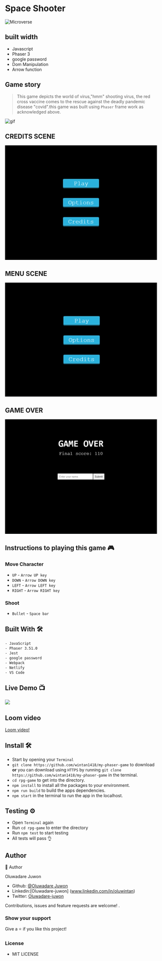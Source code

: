 #  Space Shooter

![Microverse](https://img.shields.io/badge/-Microverse-6F23FF?style=for-the-badge)

## built width

- Javascript
- Phaser 3
- google password
- Dom Manipulation
- Arrow function

## Game story

> This game depicts the world of virus,"hmm" shooting virus, the red cross vaccine comes to the rescue against the deadly pandemic disease "covid".this game was built using `Phaser` frame work as acknowledged above.

![gif](./assets/covidwar.gif)

## CREDITS SCENE

![gif](./assets/credits.gif)

## MENU SCENE

![gif](./assets/menu.gif)

## GAME OVER

![gif](./assets/game-over.gif)



## Instructions to playing this game 🎮

### Move Character

- `UP` - `Arrow UP key`
- `DOWN` - `Arrow DOWN key`
- `LEFT` - `Arrow LEFT key`
- `RIGHT` - `Arrow RIGHT key`

### Shoot

- `Bullet` - `Space bar`

## Built With 🛠

```
- JavaScript
- Phaser 3.51.0
- Jest
- google password
- Webpack
- Netlify
- VS Code

```

## Live Demo 📺

<a href="https://covide-killer.netlify.app/"><img src="https://www.netlify.com/img/deploy/button.svg"></a>

## Loom video
[Loom video!]()


## Install 🛠


-  Start by opening your `Terminal`
- `git clone https://github.com/wintan1418/my-phaser-game` to download <b>or</b> you can download using `HTTPS` by running `git clone https://github.com/wintan1418/my-phaser-game` in the terminal.
- `cd rpg-game` to get into the directory.
-  `npm install` to install all the packages to your environment.
- `npm run build` to build the apps dependencies.
- `npm start` in the terminal to run the app in the localhost.


## Testing ⚙


- Open `Terminal` again
- Run `cd rpg-game` to enter the directory
- Run `npm test` to start testing
- All tests will pass 👌


## Author

👤 Author

Oluwadare Juwon

- Github: [@Oluwadare Juwon](https://github.com/wintan1418)
- Linkedin:[Oluwadare-juwon] (www.linkedin.com/in/oluwintan)
- Twitter: [Oluwadare-juwon](https://twitter.com/@oluwadarejuwon)


Contributions, issues and feature requests are welcome!
.

### Show your support

Give a ⭐️ if you like this project!

### License
- MIT LICENSE

